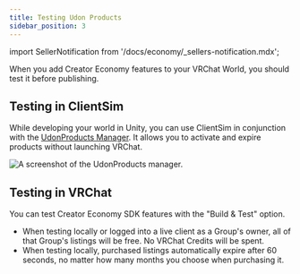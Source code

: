 ```yaml
---
title: Testing Udon Products
sidebar_position: 3
---
```


import SellerNotification from '/docs/economy/_sellers-notification.mdx';

<SellerNotification/>

When you add Creator Economy features to your VRChat World, you should test it before publishing.

## Testing in ClientSim

While developing your world in Unity, you can use ClientSim in conjunction with the [UdonProducts Manager](/economy/sdk/getting-started#how-to-use-the-udonproduct-manager). It allows you to activate and expire products without launching VRChat.

![A screenshot of the UdonProducts manager.](/img/economy/sdk/udonproducts-manager.png)

## Testing in VRChat

You can test Creator Economy SDK features with the "Build & Test" option.
- When testing locally or logged into a live client as a Group's owner, all of that Group's listings will be free. No VRChat Credits will be spent.
- When testing locally, purchased listings automatically expire after 60 seconds, no matter how many months you choose when purchasing it.
